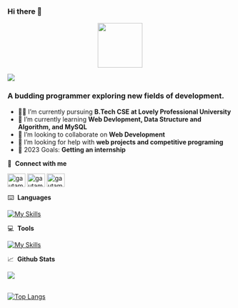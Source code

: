 ### Hi there 👋
<div id="header" align="center">
  <img src="https://media.giphy.com/media/M9gbBd9nbDrOTu1Mqx/giphy.gif" width="100"/>
</div>  

![](https://komarev.com/ghpvc/?username=Dibya5425&color=blue)
<h3>A budding programmer exploring new fields of development.</h3>  

- 👨‍🏭 I’m currently pursuing **B.Tech CSE at Lovely Professional University** 
- 🏫 I’m currently learning **Web Devlopment, Data Structure and Algorithm, and MySQL** 
- 🙌 I’m looking to collaborate on **Web Development**
- 🤔 I’m looking for help with **web projects and competitive programing**
- 🥅 2023 Goals: **Getting an internship**   


🔗 &nbsp;**Connect with me**
<p align="left">
<a href="https://twitter.com/DibyaJy76367686" target="blank"><img align="center" src="https://raw.githubusercontent.com/rahuldkjain/github-profile-readme-generator/master/src/images/icons/Social/twitter.svg" alt="gautamkrishnar" height="30" width="40" /></a>
<a href="https://www.linkedin.com/in/dibya-jyoti-barik-b71b351b7/" target="blank"><img align="center" src="https://raw.githubusercontent.com/rahuldkjain/github-profile-readme-generator/master/src/images/icons/Social/linked-in-alt.svg" alt="gautamkrishnar" height="30" width="40" /></a>
<a href="https://www.instagram.com/dibya_xdx/" target="blank"><img align="center" src="https://raw.githubusercontent.com/rahuldkjain/github-profile-readme-generator/master/src/images/icons/Social/instagram.svg" alt="gautamkrishnar" height="30" width="40" /></a>   
 

  
⌨️ &nbsp;**Languages**

[![My Skills](https://skillicons.dev/icons?i=html,css,materialui,bootstrap,js,jquery,react,java,mysql,&theme=light)](https://skillicons.dev)  
  
💻 &nbsp;**Tools**  
  
 [![My Skills](https://skillicons.dev/icons?i=vscode,github,git,powershell,linux)](https://skillicons.dev)
<br>
  
  
 📈 &nbsp;**Github Stats**

<a href="https://github.com/Dibya5425">
<img align="center" src="https://github-readme-stats.vercel.app/api?username=Dibya5425&show_icons=true&include_all_commits=true&theme=midnight-purple&count_private=true">
</a>
<br><br>
  
  
[![Top Langs](https://github-readme-stats.vercel.app/api/top-langs/?username=Dibya5425&layout=compact)](https://github.com/Dibya5425/github-readme-stats)
  
